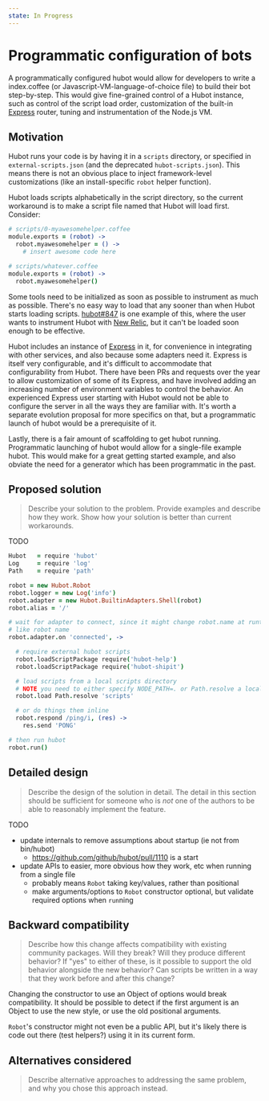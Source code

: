 ```yaml
---
state: In Progress
---
```


# Programmatic configuration of bots

A programmatically configured hubot would allow for developers to write a index.coffee (or Javascript-VM-language-of-choice file) to build their bot step-by-step. This would give fine-grained control of a Hubot instance, such as control of the script load order, customization of the built-in [Express](https://expressjs.com/) router, tuning and instrumentation of the Node.js VM.

## Motivation

Hubot runs your code is by having it in a `scripts` directory, or specified in `external-scripts.json` (and the deprecated `hubot-scripts.json`). This means there is not an obvious place to inject framework-level customizations (like an install-specific `robot` helper function).

Hubot loads scripts alphabetically in the script directory, so the current workaround is to make a script file named that Hubot will load first. Consider:

```coffeescript
# scripts/0-myawesomehelper.coffee
module.exports = (robot) ->
  robot.myawesomehelper = () ->
    # insert awesome code here

# scripts/whatever.coffee
module.exports = (robot) ->
  robot.myawesomehelper()
```

Some tools need to be initialized as soon as possible to instrument as much as possible. There's no easy way to load that any sooner than when Hubot starts loading scripts. [hubot#847](https://github.com/github/hubot/issues/847) is one example of this, where the user wants to instrument Hubot with [New Relic](https://newrelic.com/), but it can't be loaded soon enough to be effective.

Hubot includes an instance of [Express](https://expressjs.com/) in it, for convenience in integrating with other services, and also because some adapters need it. Express is itself very configurable, and it's difficult to accommodate that configurability from Hubot. There have been PRs and requests over the year to allow customization of some of its Express, and have involved adding an increasing number of environment variables to control the behavior. An experienced Express user starting with Hubot would not be able to configure the server in all the ways they are familiar with. It's worth a separate evolution proposal for more specifics on that, but a programmatic launch of hubot would be a prerequisite of it.

Lastly, there is a fair amount of scaffolding to get hubot running. Programmatic launching of hubot would allow for a single-file example hubot. This would make for a great getting started example, and also obviate the need for a generator which has been programmatic in the past.

## Proposed solution

> Describe your solution to the problem. Provide examples and describe how they work. Show how your solution is better than current workarounds.

TODO

```coffeescript
Hubot   = require 'hubot'
Log     = require 'log'
Path    = require 'path'

robot = new Hubot.Robot
robot.logger = new Log('info')
robot.adapter = new Hubot.BuiltinAdapters.Shell(robot)
robot.alias = '/'

# wait for adapter to connect, since it might change robot.name at runtime,
# like robot name
robot.adapter.on 'connected', ->

  # require external hubot scripts
  robot.loadScriptPackage require('hubot-help')
  robot.loadScriptPackage require('hubot-shipit')

  # load scripts from a local scripts directory
  # NOTE you need to either specify NODE_PATH=. or Path.resolve a local directory for this to work
  robot.load Path.resolve 'scripts'

  # or do things them inline
  robot.respond /ping/i, (res) ->
    res.send 'PONG'

# then run hubot
robot.run()
```

## Detailed design

> Describe the design of the solution in detail. The detail in this section should be sufficient for someone who is *not* one of the authors to be able to reasonably implement the feature.

TODO

- update internals to remove assumptions about startup (ie not from bin/hubot)
  - https://github.com/github/hubot/pull/1110 is a start
- update APIs to easier, more obvious how they work, etc when running from a single file
  - probably means `Robot` taking key/values, rather than positional
  - make arguments/options to `Robot` constructor optional, but validate required options when `run`ning

## Backward compatibility

> Describe how this change affects compatibility with existing community packages. Will they break? Will they produce different behavior? If "yes" to either of these, is it possible to support the old behavior alongside the new behavior? Can scripts be written in a way that they work before and after this change?

Changing the constructor to use an Object of options would break compatibility. It should be possible to detect if the first argument is an Object to use the new style, or use the old positional arguments.

`Robot`'s constructor might not even be a public API, but it's likely there is code out there (test helpers?) using it in its current form.

## Alternatives considered

> Describe alternative approaches to addressing the same problem, and why you chose this approach instead.
